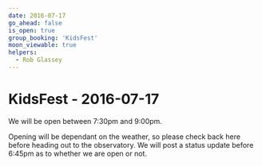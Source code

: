 ```yaml
---
date: 2016-07-17
go_ahead: false
is_open: true
group_booking: 'KidsFest'
moon_viewable: true
helpers:
  - Rob Glassey
---
```

KidsFest - 2016-07-17
===================
We will be open between 7:30pm and 9:00pm.

Opening will be dependant on the weather, so please check back here before
heading out to the observatory. We will post a status update before 6:45pm
as to whether we are open or not.
